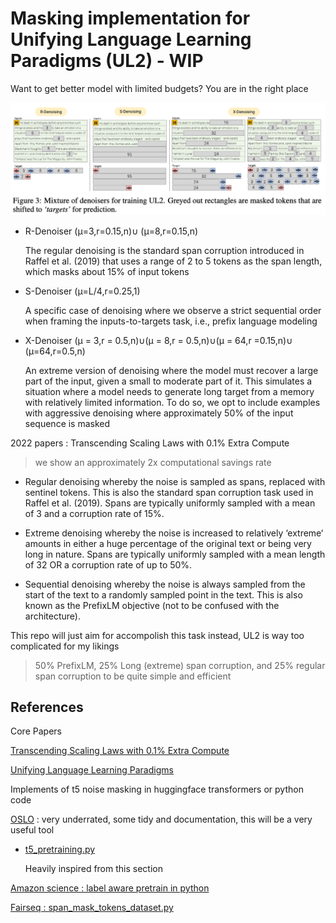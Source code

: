 # Masking implementation for Unifying Language Learning Paradigms (UL2) - WIP

Want to get better model with limited budgets? You are in the right place

<p align="center">
  <img src="./ul2.png" width="600">
</p>

- R-Denoiser (μ=3,r=0.15,n)∪ (μ=8,r=0.15,n)

    The regular denoising is the standard span corruption introduced in Raffel et al. (2019) that uses a range of 2 to 5 tokens as the span length, which masks about 15% of input tokens

- S-Denoiser (μ=L/4,r=0.25,1)

    A specific case of denoising where we observe a strict sequential order when framing the inputs-to-targets task, i.e., prefix language modeling

- X-Denoiser (μ = 3,r = 0.5,n)∪(μ = 8,r = 0.5,n)∪(μ = 64,r =0.15,n)∪ (μ=64,r=0.5,n)

    An extreme version of denoising where the model must recover a large part of the input, given a small to moderate part of it. This simulates a situation where a model needs to generate long target from a memory with relatively limited information. To do so, we opt to include examples with aggressive denoising where approximately 50% of the input sequence is masked

2022 papers : Transcending Scaling Laws with 0.1% Extra Compute

>  we show an approximately 2x computational savings rate

- Regular denoising whereby the noise is sampled as spans, replaced with sentinel tokens. This is also the standard span corruption task used in Raffel et al. (2019). Spans are typically uniformly sampled with a mean of 3 and a corruption rate of 15%.

- Extreme denoising whereby the noise is increased to relatively ‘extreme‘ amounts in either a huge percentage of the original text or being very long in nature. Spans are typically uniformly sampled with a mean length of 32 OR a corruption rate of up to 50%.

- Sequential denoising whereby the noise is always sampled from the start of the text to a randomly sampled point in the text. This is also known as the PrefixLM objective (not to be confused with the architecture).

This repo will just aim for accompolish this task instead, UL2 is way too complicated for my likings

> 50% PrefixLM, 25% Long (extreme) span corruption, and 25% regular span corruption to be quite simple and efficient


## References

Core Papers

[Transcending Scaling Laws with 0.1% Extra Compute](https://arxiv.org/pdf/2210.11399.pdf)

[Unifying Language Learning Paradigms](https://arxiv.org/pdf/2205.05131.pdf)

Implements of t5 noise masking in huggingface transformers or python code

[OSLO](https://github.com/EleutherAI/oslo) : very underrated, some tidy and documentation, this will be a very useful tool

 - [t5_pretraining.py](https://github.com/EleutherAI/oslo/blob/main/oslo/transformers/tasks/data_t5_pretraining.py)
    
    Heavily inspired from this section

[Amazon science : label aware pretrain in python](https://github.com/amazon-science/label-aware-pretrain/blob/main/models/preprocessor.py)

[Fairseq : span_mask_tokens_dataset.py](https://github.com/facebookresearch/fairseq/blob/main/fairseq/data/span_mask_tokens_dataset.py)
